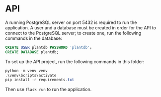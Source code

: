 # API

A running PostgreSQL server on port 5432 is required to run the application. A user and a database
must be created in order for the API to connect to the PostgreSQL server; to create one, run the
following commands in the database:
```sql
CREATE USER plantdb PASSWORD 'plantdb';
CREATE DATABASE plantdb;
```

To set up the API project, run the following commands in this folder:

```powershell
python -m venv venv
.\venv\Scripts\activate
pip install -r requirements.txt
```

Then use `flask run` to run the application.